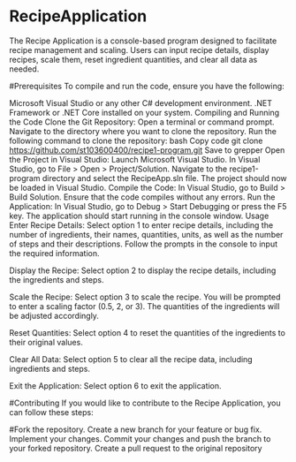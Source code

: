 # RecipeApplication

The Recipe Application is a console-based program designed to facilitate recipe management and scaling. Users can input recipe details, display recipes, scale them, reset ingredient quantities, and clear all data as needed.

#Prerequisites
To compile and run the code, ensure you have the following:

Microsoft Visual Studio or any other C# development environment.
.NET Framework or .NET Core installed on your system.
Compiling and Running the Code
Clone the Git Repository:
Open a terminal or command prompt.
Navigate to the directory where you want to clone the repository.
Run the following command to clone the repository:
bash
Copy code
git clone https://github.com/st103600400/recipe1-program.git
Save to grepper
Open the Project in Visual Studio:
Launch Microsoft Visual Studio.
In Visual Studio, go to File > Open > Project/Solution.
Navigate to the recipe1-program directory and select the RecipeApp.sln file.
The project should now be loaded in Visual Studio.
Compile the Code:
In Visual Studio, go to Build > Build Solution.
Ensure that the code compiles without any errors.
Run the Application:
In Visual Studio, go to Debug > Start Debugging or press the F5 key.
The application should start running in the console window.
Usage
Enter Recipe Details: Select option 1 to enter recipe details, including the number of ingredients, their names, quantities, units, as well as the number of steps and their descriptions. Follow the prompts in the console to input the required information.

Display the Recipe: Select option 2 to display the recipe details, including the ingredients and steps.

Scale the Recipe: Select option 3 to scale the recipe. You will be prompted to enter a scaling factor (0.5, 2, or 3). The quantities of the ingredients will be adjusted accordingly.

Reset Quantities: Select option 4 to reset the quantities of the ingredients to their original values.

Clear All Data: Select option 5 to clear all the recipe data, including ingredients and steps.

Exit the Application: Select option 6 to exit the application.

#Contributing
If you would like to contribute to the Recipe Application, you can follow these steps:

#Fork the repository.
Create a new branch for your feature or bug fix.
Implement your changes.
Commit your changes and push the branch to your forked repository.
Create a pull request to the original repository
